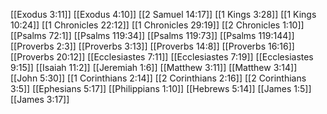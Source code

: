 [[Exodus 3:11]]
[[Exodus 4:10]]
[[2 Samuel 14:17]]
[[1 Kings 3:28]]
[[1 Kings 10:24]]
[[1 Chronicles 22:12]]
[[1 Chronicles 29:19]]
[[2 Chronicles 1:10]]
[[Psalms 72:1]]
[[Psalms 119:34]]
[[Psalms 119:73]]
[[Psalms 119:144]]
[[Proverbs 2:3]]
[[Proverbs 3:13]]
[[Proverbs 14:8]]
[[Proverbs 16:16]]
[[Proverbs 20:12]]
[[Ecclesiastes 7:11]]
[[Ecclesiastes 7:19]]
[[Ecclesiastes 9:15]]
[[Isaiah 11:2]]
[[Jeremiah 1:6]]
[[Matthew 3:11]]
[[Matthew 3:14]]
[[John 5:30]]
[[1 Corinthians 2:14]]
[[2 Corinthians 2:16]]
[[2 Corinthians 3:5]]
[[Ephesians 5:17]]
[[Philippians 1:10]]
[[Hebrews 5:14]]
[[James 1:5]]
[[James 3:17]]
